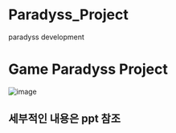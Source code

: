 # Paradyss_Project
paradyss development

# Game Paradyss Project
![image](https://user-images.githubusercontent.com/56705742/126461778-fcdd681d-230c-4cb9-9e0f-96b96118c733.png)
## 세부적인 내용은 ppt 참조
